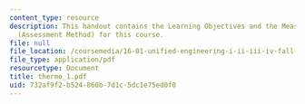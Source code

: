 ```yaml
---
content_type: resource
description: This handout contains the Learning Objectives and the Measurable Outcomes
  (Assessment Method) for this course.
file: null
file_location: /coursemedia/16-01-unified-engineering-i-ii-iii-iv-fall-2005-spring-2006/732af9f2b524860b7d1c5dc1e75ed0f0_thermo_1.pdf
file_type: application/pdf
resourcetype: Document
title: thermo_1.pdf
uid: 732af9f2-b524-860b-7d1c-5dc1e75ed0f0
---
```

